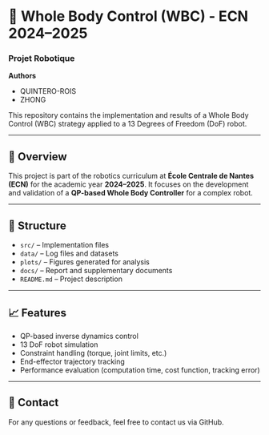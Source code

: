 # 🤖 Whole Body Control (WBC) - ECN 2024–2025

### Projet Robotique

**Authors**  
- QUINTERO-ROIS  
- ZHONG  

This repository contains the implementation and results of a Whole Body Control (WBC) strategy applied to a 13 Degrees of Freedom (DoF) robot.

---

## 📌 Overview

This project is part of the robotics curriculum at **École Centrale de Nantes (ECN)** for the academic year **2024–2025**. It focuses on the development and validation of a **QP-based Whole Body Controller** for a complex robot.

---

## 📂 Structure

- `src/` – Implementation files  
- `data/` – Log files and datasets  
- `plots/` – Figures generated for analysis  
- `docs/` – Report and supplementary documents  
- `README.md` – Project description

---

## 📈 Features

- QP-based inverse dynamics control
- 13 DoF robot simulation
- Constraint handling (torque, joint limits, etc.)
- End-effector trajectory tracking
- Performance evaluation (computation time, cost function, tracking error)

---

## 📧 Contact

For any questions or feedback, feel free to contact us via GitHub.
